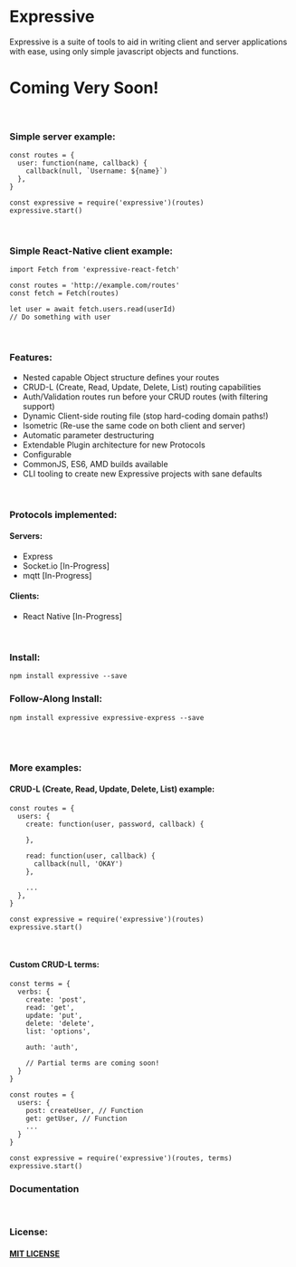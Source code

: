 # Expressive
Expressive is a suite of tools to aid in writing client and server applications with ease, using only simple javascript objects and functions.

# Coming Very Soon! #
<br>


### Simple server example: ###

    const routes = {
      user: function(name, callback) {
        callback(null, `Username: ${name}`)
      },
    }
    
    const expressive = require('expressive')(routes)
    expressive.start()
    
<br>

### Simple React-Native client example: ###

    import Fetch from 'expressive-react-fetch'
    
    const routes = 'http://example.com/routes'
    const fetch = Fetch(routes)
    
    let user = await fetch.users.read(userId)
    // Do something with user 
    
<br>

### Features: ### 
- Nested capable Object structure defines your routes
- CRUD-L (Create, Read, Update, Delete, List) routing capabilities
- Auth/Validation routes run before your CRUD routes (with filtering support)
- Dynamic Client-side routing file (stop hard-coding domain paths!)
- Isometric (Re-use the same code on both client and server)
- Automatic parameter destructuring
- Extendable Plugin architecture for new Protocols
- Configurable
- CommonJS, ES6, AMD builds available
- CLI tooling to create new Expressive projects with sane defaults

<br>

### Protocols implemented: ### 
#### Servers: ####
- Express
- Socket.io [In-Progress]
- mqtt [In-Progress]

#### Clients: ####
- React Native [In-Progress]

<br>

### Install: ###
    npm install expressive --save

### Follow-Along Install: ###
    npm install expressive expressive-express --save

<br>
<br>

### More examples: ###

#### CRUD-L (Create, Read, Update, Delete, List) example: ####
    const routes = {
      users: {
        create: function(user, password, callback) {
    
        },
    
        read: function(user, callback) {
          callback(null, 'OKAY')
        },
    
        ...
      },
    }

    const expressive = require('expressive')(routes)
    expressive.start()

<br>

####  Custom CRUD-L terms: #### 

    const terms = {
      verbs: {
        create: 'post',
        read: 'get',
        update: 'put',
        delete: 'delete',
        list: 'options',
        
        auth: 'auth',
        
        // Partial terms are coming soon!
      }
    }

    const routes = {
      users: {
        post: createUser, // Function
        get: getUser, // Function
        ...
      }
    }
    
    const expressive = require('expressive')(routes, terms)
    expressive.start()

### Documentation ###

<br>

### License: ###
#### [MIT LICENSE](https://github.com/bugs181/Expressive/blob/master/LICENSE) ####
